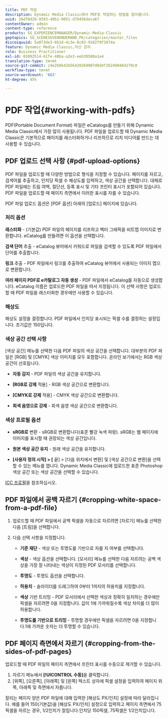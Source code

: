 ```yaml
---
title: PDF 작업
description: Dynamic Media Classic에서 PDF로 작업하는 방법을 알아봅니다.
uuid: 26d70d28-9393-49b1-9051-d70456deca67
contentOwner: admin
content-type: reference
products: SG_EXPERIENCEMANAGER/Dynamic-Media-Classic
geptopics: SG_SCENESEVENONDEMAND_PK/categories/master_files
discoiquuid: 5a073de3-6b1d-4c3e-8c03-9182f9f3874a
feature: Dynamic Media Classic,자산 관리
role: Business Practitioner
exl-id: 02892514-61fe-48ba-a2e3-eeb30580a1e4
translation-type: tm+mt
source-git-commit: c4e2b8b42b56420269087d0d4f262490464270c0
workflow-type: tm+mt
source-wordcount: '663'
ht-degree: 45%

---
```


# PDF 작업{#working-with-pdfs}

PDF(Portable Document Format) 파일은 eCatalogs를 만들기 위해 Dynamic Media Classic에서 가장 많이 사용됩니다. PDF 파일을 업로드할 때 Dynamic Media Classic은 기본적으로 페이지를 래스터화하거나 리프하므로 리치 미디어를 만드는 데 사용할 수 있습니다.

## PDF 업로드 선택 사항 {#pdf-upload-options}

PDF 파일을 업로드할 때 다양한 방법으로 형식을 지정할 수 있습니다. 페이지를 자르고, 검색어를 추출하고, 인치당 픽셀 수 해상도를 입력하고, 색상 공간을 선택합니다. 대체로 PDF 파일에는 트림 여백, 절단선, 등록 표시 및 기타 프린터 표시가 포함되어 있습니다. PDF 파일을 업로드할 때 페이지 측면에서 이러한 표시를 자를 수 있습니다.

PDF 파일 업로드 옵션은 [PDF 옵션] 아래의 [업로드] 페이지에 있습니다.

### 처리 옵션

**래스터화**  - (기본값) PDF 파일의 페이지를 리프하고 벡터 그래픽을 비트맵 이미지로 변환합니다. eCatalog를 만들려면 이 옵션을 선택합니다.

**검색 단어**  추출 - eCatalog 뷰어에서 키워드로 파일을 검색할 수 있도록 PDF 파일에서 단어를 추출합니다.

**링크**  추출 - PDF 파일에서 링크를 추출하여 eCatalog 뷰어에서 사용되는 이미지 맵으로 변환합니다.

**여러 페이지 PDF로 e카탈로그 자동 생성**  - PDF 파일에서 eCatalog를 자동으로 생성합니다. eCatalog 이름은 업로드한 PDF 파일을 따서 지정됩니다. 이 선택 사항은 업로드할 때 PDF 파일을 래스터화한 경우에만 사용할 수 있습니다.

### 해상도

해상도 설정을 결정합니다. PDF 파일에서 인치당 표시되는 픽셀 수를 결정하는 설정입니다. 초기값은 150입니다.

### 색상 공간 선택 사항

[색상 공간] 메뉴를 선택한 다음 PDF 파일의 색상 공간을 선택합니다. 대부분의 PDF 파일은 [RGB] 및 [CMYK] 색상 이미지를 모두 포함합니다. 온라인 보기에서는 RGB 색상 공간이 선호됩니다.

* **자동 감지**  - PDF 파일의 색상 공간을 유지합니다.

* **[RGB로 강제**  적용] - RGB 색상 공간으로 변환합니다.

* **[CMYK로 강제**  적용] - CMYK 색상 공간으로 변환합니다.

* **회색 음영으로 강제**  - 회색 음영 색상 공간으로 변환합니다.

### 색상 프로필 옵션

* **sRGB로**  변환 - sRGB로 변환합니다(표준 빨강 녹색 파랑). sRGB는 웹 페이지에 이미지를 표시할 때 권장되는 색상 공간입니다.

* **원본 색상 공간 유지**  - 원래 색상 공간을 유지합니다.

* **[사용자 정의 시작] > [** 끝] > [다음 위치에서 변환] 및 [색상 공간으로 변환]을 선택할 수 있는 메뉴를 엽니다. Dynamic Media Classic에 업로드한 표준 Photoshop 색상 공간 또는 색상 공간을 선택할 수 있습니다.

[ICC 프로필](/help/icc-profiles.md#icc_profiles)을 참조하십시오.

## PDF 파일에서 공백 자르기 {#cropping-white-space-from-a-pdf-file}

1. 업로드할 때 PDF 파일에서 공백 픽셀을 자동으로 자르려면 [자르기] 메뉴를 선택한 다음 [트림]을 선택합니다.
1. 다음 선택 사항을 지정합니다.

   * **기준 재단**  - 색상 또는 투명도를 기반으로 자를 지 여부를 선택합니다.

   * **색상**  - 색상 옵션을 선택합니다. [모서리] 메뉴를 선택한 다음 자르려는 공백 색상을 가장 잘 나타내는 색상이 지정된 PDF 모서리를 선택합니다.

   * **투명도**  - 투명도 옵션을 선택합니다.

   * **허용치**  - 슬라이더를 드래그하여 0부터 1까지의 허용치를 지정합니다.

   * **색상**  기반 트리밍 - PDF 모서리에서 선택한 색상과 정확히 일치하는 경우에만 픽셀을 자르려면 0을 지정합니다. 값이 1에 가까워질수록 색상 차이를 더 많이 허용합니다.

   * **투명도를 기반으로 트리밍**  - 투명할 경우에만 픽셀을 자르려면 0을 지정합니다.1에 가까운 숫자는 더 투명할 수 있습니다.

## PDF 페이지 측면에서 자르기 {#cropping-from-the-sides-of-pdf-pages}

업로드할 때 PDF 파일의 페이지 측면에서 프린터 표시를 수동으로 제거할 수 있습니다.

1. 자르기 메뉴에서 **[!UICONTROL 수동]**&#x200B;을 클릭합니다.
1. [위쪽], [오른쪽], [아래쪽] 및 [왼쪽] 텍스트 상자에 픽셀 설정을 입력하여 페이지 위쪽, 아래쪽 및 측면에서 자릅니다.

잘리는 페이지 양은 PDF 파일에 대해 입력한 [해상도 PX/인치] 설정에 따라 달라집니다. 예를 들어 150(기본값)을 [해상도 PX/인치] 설정으로 입력하고 페이지 측면에서 75픽셀을 자르는 경우, 1/2인치가 잘립니다.인치당 150픽셀, 75픽셀은 1/2인치입니다.
